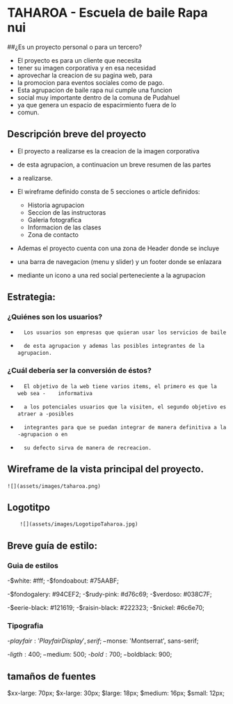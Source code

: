 # TAHAROA - Escuela de baile Rapa nui

##¿Es un proyecto personal o para un tercero?

-	El proyecto es para un cliente que necesita
-	tener su imagen corporativa y en esa necesidad
-	aprovechar la creacion de su pagina web, para
-	la promocion para eventos sociales como de pago.
-	Esta agrupacion de baile rapa nui cumple una funcion
-	social muy importante dentro de la comuna de Pudahuel
-	ya que genera un espacio de espacirmiento fuera de lo
-	comun.

## Descripción breve del proyecto

-	El proyecto a realizarse es la creacion de la imagen corporativa
-	de esta agrupacion, a continuacion un breve resumen de las partes
-	a realizarse.
-	El wireframe definido consta de 5 secciones o article definidos:
	- Historia agrupacion
	- Seccion de las instructoras
	- Galeria fotografica
	- Informacion de las clases
	- Zona de contacto

-	Ademas el proyecto cuenta con una zona de Header donde se incluye
-	una barra de navegacion (menu y slider) y un footer donde se enlazara
-	mediante un icono a una red social perteneciente a la agrupacion

## Estrategia:

###	¿Quiénes son los usuarios?

-		Los usuarios son empresas que quieran usar los servicios de baile
-		de esta agrupacion y ademas las posibles integrantes de la agrupacion.

###	¿Cuál debería ser la conversión de éstos?

-		El objetivo de la web tiene varios items, el primero es que la web sea -    informativa
-		a los potenciales usuarios que la visiten, el segundo objetivo es atraer a -posibles
-		integrantes para que se puedan integrar de manera definitiva a la -agrupacion o en
-		su defecto sirva de manera de recreacion.


##	Wireframe de la vista principal del proyecto.


	![](assets/images/taharoa.png)

##	Logotitpo

		![](assets/images/LogotipoTaharoa.jpg)

##	Breve guía de estilo:

### Guia de estilos

-$white: #fff;
-$fondoabout: #75AABF;

-$fondogalery: #94CEF2;
-$rudy-pink: #d76c69;
-$verdoso: #038C7F;

-$eerie-black: #121619;
-$raisin-black: #222323;
-$nickel: #6c6e70;

### Tipografia

-$playfair: 'Playfair Display', serif;
-$monse: 'Montserrat', sans-serif;


-$ligth: 400;
-$medium: 500;
-$bold: 700;
-$boldblack: 900;

## tamaños de fuentes


$xx-large: 70px;
$x-large: 30px;
$large: 18px;
$medium: 16px;
$small: 12px;
